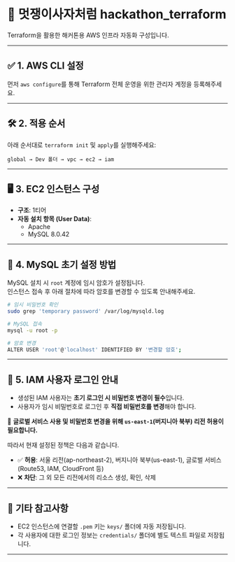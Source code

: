 # 🦁 멋쟁이사자처럼 hackathon_terraform

Terraform을 활용한 해커톤용 AWS 인프라 자동화 구성입니다.

---

## ✅ 1. AWS CLI 설정
먼저 `aws configure`를 통해 Terraform 전체 운영을 위한 관리자 계정을 등록해주세요.

---

## 🛠️ 2. 적용 순서
아래 순서대로 `terraform init` 및 `apply`를 실행해주세요:

```
global → Dev 폴더 → vpc → ec2 → iam
```
---

## 🖥️ 3. EC2 인스턴스 구성

- **구조**: 1티어
- **자동 설치 항목 (User Data)**:
  - Apache
  - MySQL 8.0.42

---

## 🔐 4. MySQL 초기 설정 방법

MySQL 설치 시 `root` 계정에 임시 암호가 설정됩니다.  
인스턴스 접속 후 아래 절차에 따라 암호를 변경할 수 있도록 안내해주세요.

```bash
# 임시 비밀번호 확인
sudo grep 'temporary password' /var/log/mysqld.log

# MySQL 접속
mysql -u root -p

# 암호 변경
ALTER USER 'root'@'localhost' IDENTIFIED BY '변경할 암호';
```

---

## 👤 5. IAM 사용자 로그인 안내

- 생성된 IAM 사용자는 **초기 로그인 시 비밀번호 변경이 필수**입니다.
- 사용자가 임시 비밀번호로 로그인 후 **직접 비밀번호를 변경**해야 합니다.

📌 **글로벌 서비스 사용 및 비밀번호 변경을 위해 `us-east-1`(버지니아 북부) 리전 허용이 필요합니다.**

따라서 현재 설정된 정책은 다음과 같습니다.
- ✅ **허용**: 서울 리전(ap-northeast-2), 버지니아 북부(us-east-1), 글로벌 서비스(Route53, IAM, CloudFront 등)
- ❌ **차단**: 그 외 모든 리전에서의 리소스 생성, 확인, 삭제

---

## 📎 기타 참고사항
- EC2 인스턴스에 연결할 `.pem` 키는 `keys/` 폴더에 자동 저장됩니다.
- 각 사용자에 대한 로그인 정보는 `credentials/` 폴더에 별도 텍스트 파일로 저장됩니다.

---